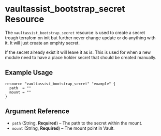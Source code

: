 # vaultassist_bootstrap_secret Resource

The `vaultassist_bootstrap_secret` resource is used to create a secret trough terrafom on init but further never change update or do anything with it. It will just create an emphty secret. 

If the secret already exist it will leave it as is. This is used for when a new module need to have a place holder secret that should be created manually. 

## Example Usage

```hcl
resource "vaultassist_bootstrap_secret" "example" {
  path  = ""
  mount = ""
}
```

## Argument Reference

- `path` (String, **Required**) – The path to the secret within the mount.
- `mount` (String, **Required**) – The mount point in Vault.

